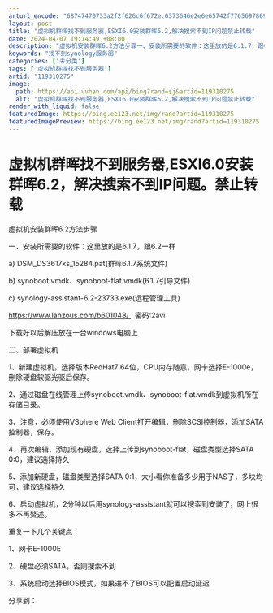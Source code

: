 ```yaml
---
arturl_encode: "68747470733a2f2f626c6f672e:6373646e2e6e65742f77656978696e5f33393833313930322f:61727469636c652f64657461696c732f313139333130323735"
layout: post
title: "虚拟机群晖找不到服务器,ESXI6.0安装群晖6.2,解决搜索不到IP问题禁止转载"
date: 2024-04-07 19:14:49 +08:00
description: "虚拟机安装群晖6.2方法步骤一、安装所需要的软件：这里放的是6.1.7，跟6.2一样a) DSM_D"
keywords: "找不到synology服务器"
categories: ['未分类']
tags: ['虚拟机群晖找不到服务器']
artid: "119310275"
image:
  path: https://api.vvhan.com/api/bing?rand=sj&artid=119310275
  alt: "虚拟机群晖找不到服务器,ESXI6.0安装群晖6.2,解决搜索不到IP问题禁止转载"
render_with_liquid: false
featuredImage: https://bing.ee123.net/img/rand?artid=119310275
featuredImagePreview: https://bing.ee123.net/img/rand?artid=119310275
---
```


# 虚拟机群晖找不到服务器,ESXI6.0安装群晖6.2，解决搜索不到IP问题。禁止转载

虚拟机安装群晖6.2方法步骤

一、安装所需要的软件：这里放的是6.1.7，跟6.2一样

a) DSM\_DS3617xs\_15284.pat(群晖6.1.7系统文件)

b) synoboot.vmdk、synoboot-flat.vmdk(6.1.7引导文件)

c) synology-assistant-6.2-23733.exe(远程管理工具)

https://www.lanzous.com/b601048/   密码:2avi

下载好以后解压放在一台windows电脑上

二、部署虚拟机

1、新建虚拟机，选择版本RedHat7 64位，CPU内存随意，网卡选择E-1000e，删除硬盘软驱光驱后保存。

2、通过磁盘在线管理上传synoboot.vmdk、synoboot-flat.vmdk到虚拟机所在存储目录。

3、注意，必须使用VSphere Web Client打开编辑，删除SCSI控制器，添加SATA控制器，保存。

4、再次编辑，添加现有硬盘，选择上传到synoboot-flat，磁盘类型选择SATA 0:0，建议选择持久

5、添加新硬盘，磁盘类型选择SATA 0:1，大小看你准备多少用于NAS了，多块均可，建议选择持久

6、启动虚拟机，2分钟以后用synology-assistant就可以搜索到安装了，网上很多不再赘述。

重复一下几个关键点：

1、网卡E-1000E

2、硬盘必须SATA，否则搜索不到

3、系统启动选择BIOS模式，如果进不了BIOS可以配置启动延迟

分享到：